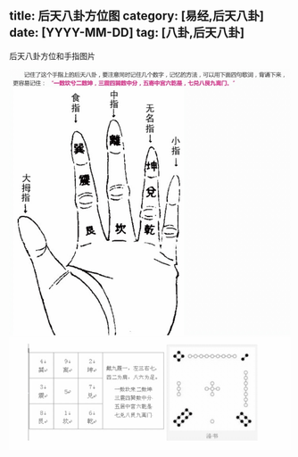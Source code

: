 title: 后天八卦方位图
category: [易经,后天八卦]
date: [YYYY-MM-DD]
tag: [八卦,后天八卦]
---
后天八卦方位和手指图片
<!--more-->


![](/images/15842423324760.jpg)
![](/images/15842424119907.jpg)
